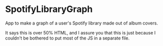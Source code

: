 # SpotifyLibraryGraph
App to make a graph of a user's Spotify library made out of album covers.

It says this is over 50% HTML, and I assure you that this is just because I couldn't be bothered to put most of the JS in a separate file.
